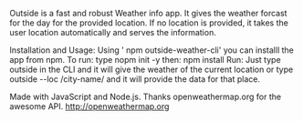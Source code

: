 Outside is a fast and robust Weather info app.
It gives the weather forcast for the day for the provided location. If no location is provided, it takes the user location automatically and serves the information.

Installation and Usage: 
Using ' npm outside-weather-cli' you can installl the app from npm.
To run:
type nopm init -y
then: npm install
Run:
Just type outside in the CLI and it will give the weather of the current location
or type outside --loc /city-name/ and it will provide the data for that place.

Made with JavaScript and Node.js.
Thanks openweathermap.org for the awesome API. 
http://openweathermap.org